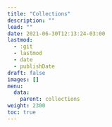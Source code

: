 ```yaml
---
title: "Collections"
description: ""
lead: ""
date: 2021-06-30T12:13:24-03:00
lastmod:
  - :git
  - lastmod
  - date
  - publishDate
draft: false
images: []
menu: 
  data:
    parent: collections
weight: 2300
toc: true
---
```


